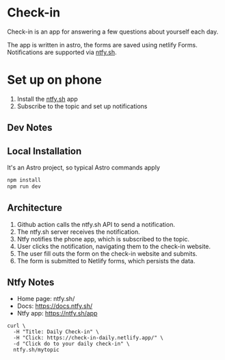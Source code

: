 # Check-in

Check-in is an app for answering a few questions about yourself each day.

The app is written in astro, the forms are saved using netlify Forms. Notifications are supported via [ntfy.sh](ntfy.sh).

# Set up on phone

1. Install the [ntfy.sh](https://ntfy.sh) app
2. Subscribe to the topic and set up notifications

## Dev Notes

## Local Installation

It's an Astro project, so typical Astro commands apply

```bash
npm install
npm run dev
```

## Architecture

1. Github action calls the ntfy.sh API to send a notification.
2. The ntfy.sh server receives the notification.
3. Ntfy notifies the phone app, which is subscribed to the topic.
4. User clicks the notification, navigating them to the check-in website.
5. The user fill outs the form on the check-in website and submits.
6. The form is submitted to Netlify forms, which persists the data.

## Ntfy Notes

- Home page: ntfy.sh/
- Docs: https://docs.ntfy.sh/
- Ntfy app: https://ntfy.sh/app

```
curl \
  -H "Title: Daily Check-in" \
  -H "Click: https://check-in-daily.netlify.app/" \
  -d "Click do to your daily check-in" \
  ntfy.sh/mytopic
```



